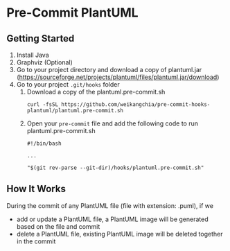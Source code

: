 # Pre-Commit PlantUML

## Getting Started

1. Install Java
2. Graphviz (Optional)
3. Go to your project directory and download a copy of plantuml.jar (https://sourceforge.net/projects/plantuml/files/plantuml.jar/download)
4. Go to your project `.git/hooks` folder
   1. Download a copy of the plantuml.pre-commit.sh
      ```
      curl -fsSL https://github.com/weikangchia/pre-commit-hooks-plantuml/plantuml.pre-commit.sh
      ```
   2. Open your `pre-commit` file and add the following code to run plantuml.pre-commit.sh
      ```
      #!/bin/bash
      
      ...

      "$(git rev-parse --git-dir)/hooks/plantuml.pre-commit.sh"
      ```

## How It Works

During the commit of any PlantUML file (file with extension: .puml), if we
- add or update a PlantUML file, a PlantUML image will be generated based on the file and commit
- delete a PlantUML file, existing PlantUML image will be deleted together in the commit